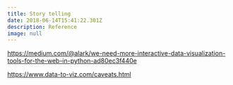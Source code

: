 ```yaml
---
title: Story telling
date: 2018-06-14T15:41:22.301Z
description: Reference
image: null
---
```

https://medium.com/@alark/we-need-more-interactive-data-visualization-tools-for-the-web-in-python-ad80ec3f440e

https://www.data-to-viz.com/caveats.html
